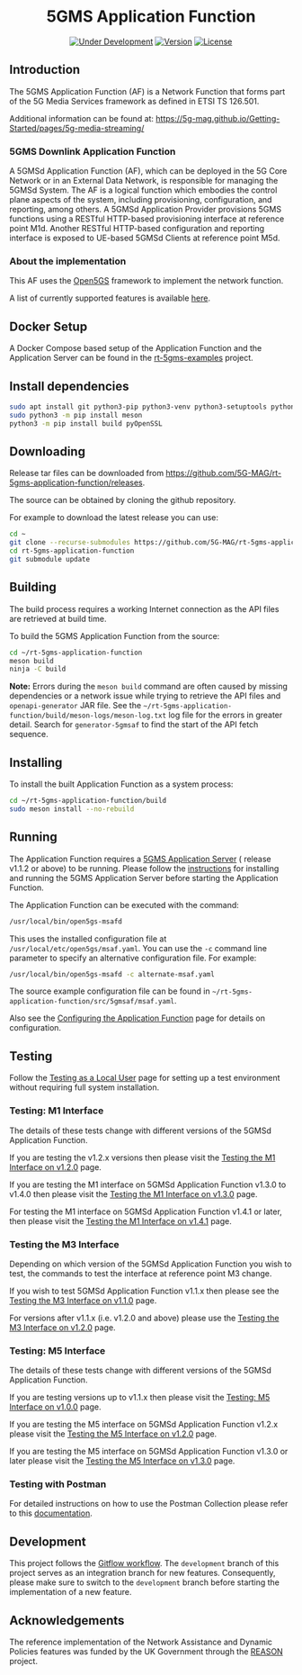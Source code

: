<h1 align="center">5GMS Application Function</h1>
<p align="center">
  <a href="#"><img src="https://img.shields.io/badge/Status-Under_Development-yellow" alt="Under Development"></a>
  <a href="https://github.com/5G-MAG/rt-5gms-application-function/releases/latest"><img src="https://img.shields.io/github/v/release/5G-MAG/rt-5gms-application-function?label=Version" alt="Version"></a>
  <a href="https://drive.google.com/file/d/1cinCiA778IErENZ3JN52VFW-1ffHpx7Z/view"><img src="https://img.shields.io/badge/License-5G--MAG%20Public%20License%20(v1.0)-blue" alt="License"></a>
</p>

## Introduction

The 5GMS Application Function (AF) is a Network Function that forms part of the 5G Media Services framework as defined
in ETSI TS 126.501.

Additional information can be found at: https://5g-mag.github.io/Getting-Started/pages/5g-media-streaming/

### 5GMS Downlink Application Function

A 5GMSd Application Function (AF), which can be deployed in the 5G Core Network or in an External Data Network, is
responsible for managing the 5GMSd System. The AF is a logical function which embodies the control plane aspects of the
system, including provisioning, configuration, and reporting, among others. A 5GMSd Application Provider provisions 5GMS
functions using a RESTful HTTP-based provisioning interface at reference point M1d. Another RESTful HTTP-based
configuration and reporting interface is exposed to UE-based 5GMSd Clients at reference point M5d.

### About the implementation

This AF uses the [Open5GS](https://open5gs.org/) framework to implement the network function.

A list of currently supported features is
available [here](https://5g-mag.github.io/Getting-Started/pages/5g-media-streaming/usage/application-function/features-af.html).

## Docker Setup

A Docker Compose based setup of the Application Function and the Application Server can be found in
the [rt-5gms-examples](https://github.com/5G-MAG/rt-5gms-examples/tree/development/5gms-docker-setup) project.

## Install dependencies

```bash
sudo apt install git python3-pip python3-venv python3-setuptools python3-wheel ninja-build build-essential flex bison git libsctp-dev libgnutls28-dev libgcrypt-dev libssl-dev libidn11-dev libmongoc-dev libbson-dev libyaml-dev libnghttp2-dev libmicrohttpd-dev libcurl4-gnutls-dev libnghttp2-dev libtins-dev libtalloc-dev libpcre2-dev curl wget default-jdk cmake
sudo python3 -m pip install meson
python3 -m pip install build pyOpenSSL
```

## Downloading

Release tar files can be downloaded from <https://github.com/5G-MAG/rt-5gms-application-function/releases>.

The source can be obtained by cloning the github repository.

For example to download the latest release you can use:

```bash
cd ~
git clone --recurse-submodules https://github.com/5G-MAG/rt-5gms-application-function.git
cd rt-5gms-application-function
git submodule update
```

## Building

The build process requires a working Internet connection as the API files are retrieved at build time.

To build the 5GMS Application Function from the source:

```bash
cd ~/rt-5gms-application-function
meson build
ninja -C build
```

**Note:** Errors during the `meson build` command are often caused by missing dependencies or a network issue while
trying to retrieve the API files and `openapi-generator` JAR file. See the
`~/rt-5gms-application-function/build/meson-logs/meson-log.txt` log file for the errors in greater detail. Search for
`generator-5gmsaf` to find the start of the API fetch sequence.

## Installing

To install the built Application Function as a system process:

```bash
cd ~/rt-5gms-application-function/build
sudo meson install --no-rebuild
```

## Running

The Application Function requires a [5GMS Application Server](https://github.com/5G-MAG/rt-5gms-application-server) (
release v1.1.2 or above) to be running. Please follow
the [instructions](https://github.com/5G-MAG/rt-5gms-application-server/#readme) for installing and running the 5GMS
Application Server before starting the Application Function.

The Application Function can be executed with the command:

```bash
/usr/local/bin/open5gs-msafd
```

This uses the installed configuration file at `/usr/local/etc/open5gs/msaf.yaml`. You can use the `-c` command line
parameter to
specify an alternative configuration file. For example:

```bash
/usr/local/bin/open5gs-msafd -c alternate-msaf.yaml
```

The source example configuration file can be found in `~/rt-5gms-application-function/src/5gmsaf/msaf.yaml`.

Also see
the [Configuring the Application Function](https://5g-mag.github.io/Getting-Started/pages/5g-media-streaming/usage/application-function/configuration-5GMSAF.html)
page for details on configuration.

## Testing

Follow
the [Testing as a Local User](https://5g-mag.github.io/Getting-Started/pages/5g-media-streaming/usage/application-function/installation-local-user-5GMSAF.html)
page for setting up a test environment without requiring full
system installation.

### Testing: M1 Interface

The details of these tests change with different versions of the 5GMSd Application Function.

If you are testing the v1.2.x versions then please visit
the [Testing the M1 Interface on v1.2.0](https://5g-mag.github.io/Getting-Started/pages/5g-media-streaming/usage/application-function/testing-m1-v120.html)
page.

If you are testing the M1 interface on 5GMSd Application Function v1.3.0 to v1.4.0 then please visit the
[Testing the M1 Interface on v1.3.0](https://5g-mag.github.io/Getting-Started/pages/5g-media-streaming/usage/application-function/testing-m1-v130.html)
page.

For testing the M1 interface on 5GMSd Application Function v1.4.1 or later, then please visit the
[Testing the M1 Interface on v1.4.1](https://5g-mag.github.io/Getting-Started/pages/5g-media-streaming/usage/application-function/testing-m1-v141.html)
page.

### Testing the M3 Interface

Depending on which version of the 5GMSd Application Function you wish to test, the commands to test the interface at
reference point M3 change.

If you wish to test 5GMSd Application Function v1.1.x then please see
the [Testing the M3 Interface on v1.1.0](https://5g-mag.github.io/Getting-Started/pages/5g-media-streaming/usage/application-function/testing-m3-v110.html)
page.

For versions after v1.1.x (i.e. v1.2.0 and above) please use
the [Testing the M3 Interface on v1.2.0](https://5g-mag.github.io/Getting-Started/pages/5g-media-streaming/usage/application-function/testing-m3-v120.html)
page.

### Testing: M5 Interface

The details of these tests change with different versions of the 5GMSd Application Function.

If you are testing versions up to v1.1.x then please visit
the [Testing: M5 Interface on v1.0.0](https://5g-mag.github.io/Getting-Started/pages/5g-media-streaming/usage/application-function/testing-m5-v100.html)
page.

If you are testing the M5 interface on 5GMSd Application Function v1.2.x please visit the
[Testing the M5 Interface on v1.2.0](https://5g-mag.github.io/Getting-Started/pages/5g-media-streaming/usage/application-function/testing-m5-v120.html)
page.

If you are testing the M5 interface on 5GMSd Application Function v1.3.0 or later please visit the
[Testing the M5 Interface on v1.3.0](https://5g-mag.github.io/Getting-Started/pages/5g-media-streaming/usage/application-function/testing-m5-v130.html)
page.

### Testing with Postman

For detailed instructions on how to use the Postman Collection please refer to
this [documentation](https://5g-mag.github.io/Getting-Started/pages/5g-media-streaming/usage/application-function/testing-postman.html).

## Development

This project follows
the [Gitflow workflow](https://www.atlassian.com/git/tutorials/comparing-workflows/gitflow-workflow). The
`development` branch of this project serves as an integration branch for new features. Consequently, please make sure to
switch to the `development` branch before starting the implementation of a new feature.

## Acknowledgements

The reference implementation of the Network Assistance and Dynamic Policies features was funded by the UK Government
through the [REASON](https://reason-open-networks.ac.uk/) project.
